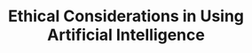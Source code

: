 ---
name: Rasmus S Nielsen
email: With questions for industry mentors, email Suraj
photo: assets/images/rasmus-nielsen.jpeg
website: https://www.linkedin.com/in/rasmus-sloth-nielsen-1315557/
domain: A10
title: Ethical Considerations in Using Artificial Intelligence
bio: "Deloitte Senior Manager/Specialist Leader leading Deloitte's Trustworthy AI product and service offering on applying ethical principles in the development, validation and use of Artificial Intelligence. Background within economics, financial services, banking and capital market as an industry practitioner as well as professional advisor, and is currently advising several U.S. Government agencies on AI and ethical AI."
description: "There is a growing societal concern over the potential and real negative effects of AI, particularly in terms of fairness and explainability. This concern is considered in this course where students will study high-profile cases of algorithmic discrimination, explore different definitions and metrics of AI fairness, and understand their practical implications. The challenge lies in translating these complex concepts into real-world applications, training students to independently analyze AI fairness and explainability, and emphasizing the societal impact of these issues. The course aims to equip students with skills to assess algorithmic fairness, understand data limitations, and apply bias mitigation techniques in AI models.
Students will explore the ethical dimensions of artificial intelligence (AI), with a specific focus on fairness assessments and bias mitigation. This course integrates practical workshops, case studies, include IBM AI Fairness 360 Model Overview and the evaluation of model bias using Medical Expenditure data. Through lectures, workshops, readings, and hands-on projects, students will gain an understanding of how to assess algorithmic fairness, measure fairness metrics, and identify the limitations of data in capturing fairness. They will also learn techniques for mitigating bias in AI models through pre-, in-, and post-processing. The course will emphasize real-world applications and the impact of ethical AI considerations on different stakeholders. Students will engage in replication projects and independent analyses to develop their skills in fairness assessments and bias mitigation."
summer: "Review the following tools and documents:
<ul><li>NIST AI Risk Management Framework <a href='https://www.nist.gov/itl/ai-risk-management-frameworkv'>https://www.nist.gov/itl/ai-risk-management-frameworkv</a></li>
<li>Deloitte Trustworthy AI Framework: <a href='https://www2.deloitte.com/us/en/pages/deloitte-analytics/solutions/ethics-of-ai-framework.html'>https://www2.deloitte.com/us/en/pages/deloitte-analytics/solutions/ethics-of-ai-framework.html</a></li>
<li>IBM Fair 360 Toolkit: <a href='https://aif360.mybluemix.net/'>https://aif360.mybluemix.net/</a></li></ul>
Links to Work by Previous Capstone Students
<ul><li><a href='https://grizlucks.github.io/DSC180B-CapstoneFinalProject/'>https://grizlucks.github.io/DSC180B-CapstoneFinalProject/</a></li>
<li><a href='https://ptse8204.github.io/flightpricebias/'>https://ptse8204.github.io/flightpricebias/</a></li></ul>"
oldstudent: grizlucks.github.io/DSC180B-CapstoneFinalProject/
prerequisites: None
time: Friday, 11AM-12PM, Zoom
style: "The capstone program is based in active participation from all students. The mentors will provide overall guidance, and a high level of student independence is required. Highlights:
<ul>
<li>Understand the implications of the impossibility theorem for organizations employing AI</li>
<li>Develop ethical AI models considering data-specific issues and fairness metrics</li>
<li>Explore pre, in, and postprocessing techniques for mitigating fairness issues</li>
<li>Analyze the impact of non-technical considerations on the ethical impacts of AI</li>
<li>Investigate ethical considerations across different industries and AI techniques</li>
<li>Examine the perspectives of stakeholders and the implications of false classifications</li>
<li>Utilize the AI Fairness 360 Model and Medical Expenditure data for practical projects</li>
<li>Gain insights into data science project management and collaboration within AI teams</li>
</ul>"
seats: 10
tag: Causal Inference and Fairness
industry: Deloitte
---